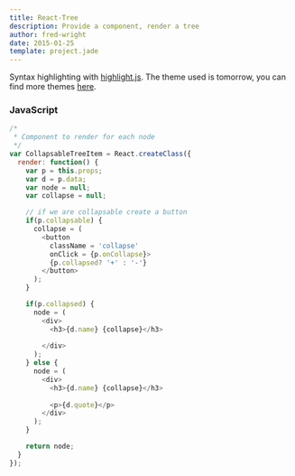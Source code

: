 ```yaml
---
title: React-Tree
description: Provide a component, render a tree
author: fred-wright
date: 2015-01-25
template: project.jade
---
```


Syntax highlighting with [highlight.js](http://softwaremaniacs.org/soft/highlight/en/).
The theme used is tomorrow, you can find more themes [here](http://jmblog.github.io/color-themes-for-highlightjs/).

<span class="more"></span>

### JavaScript

```javascript
/*
 * Component to render for each node
 */
var CollapsableTreeItem = React.createClass({
  render: function() {
    var p = this.props;
    var d = p.data;
    var node = null;
    var collapse = null;

    // if we are collapsable create a button
    if(p.collapsable) {
      collapse = (
        <button 
          className = 'collapse'
          onClick = {p.onCollapse}>
          {p.collapsed? '+' : '-'}
        </button>
      );
    }

    if(p.collapsed) {
      node = (
        <div>
          <h3>{d.name} {collapse}</h3>
          
        </div>
      );
    } else {
      node = (
        <div>
          <h3>{d.name} {collapse}</h3>
          
          <p>{d.quote}</p>
        </div>
      );
    }

    return node;
  }
});
```
